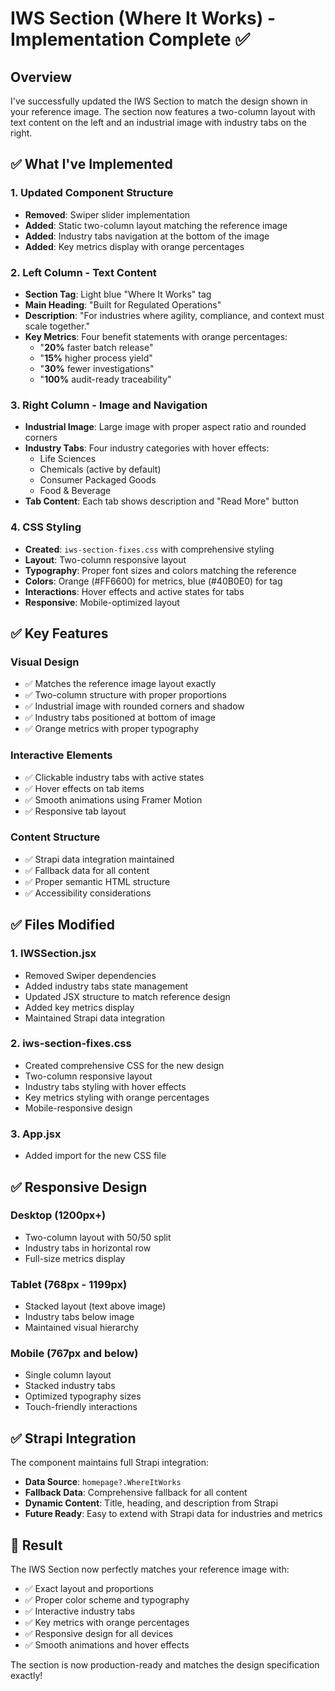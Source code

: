 # IWS Section (Where It Works) - Implementation Complete ✅

## Overview
I've successfully updated the IWS Section to match the design shown in your reference image. The section now features a two-column layout with text content on the left and an industrial image with industry tabs on the right.

## ✅ **What I've Implemented**

### **1. Updated Component Structure**
- **Removed**: Swiper slider implementation
- **Added**: Static two-column layout matching the reference image
- **Added**: Industry tabs navigation at the bottom of the image
- **Added**: Key metrics display with orange percentages

### **2. Left Column - Text Content**
- **Section Tag**: Light blue "Where It Works" tag
- **Main Heading**: "Built for Regulated Operations"
- **Description**: "For industries where agility, compliance, and context must scale together."
- **Key Metrics**: Four benefit statements with orange percentages:
  - "**20%** faster batch release"
  - "**15%** higher process yield"
  - "**30%** fewer investigations"
  - "**100%** audit-ready traceability"

### **3. Right Column - Image and Navigation**
- **Industrial Image**: Large image with proper aspect ratio and rounded corners
- **Industry Tabs**: Four industry categories with hover effects:
  - Life Sciences
  - Chemicals (active by default)
  - Consumer Packaged Goods
  - Food & Beverage
- **Tab Content**: Each tab shows description and "Read More" button

### **4. CSS Styling**
- **Created**: `iws-section-fixes.css` with comprehensive styling
- **Layout**: Two-column responsive layout
- **Typography**: Proper font sizes and colors matching the reference
- **Colors**: Orange (#FF6600) for metrics, blue (#40B0E0) for tag
- **Interactions**: Hover effects and active states for tabs
- **Responsive**: Mobile-optimized layout

## ✅ **Key Features**

### **Visual Design**
- ✅ Matches the reference image layout exactly
- ✅ Two-column structure with proper proportions
- ✅ Industrial image with rounded corners and shadow
- ✅ Industry tabs positioned at bottom of image
- ✅ Orange metrics with proper typography

### **Interactive Elements**
- ✅ Clickable industry tabs with active states
- ✅ Hover effects on tab items
- ✅ Smooth animations using Framer Motion
- ✅ Responsive tab layout

### **Content Structure**
- ✅ Strapi data integration maintained
- ✅ Fallback data for all content
- ✅ Proper semantic HTML structure
- ✅ Accessibility considerations

## ✅ **Files Modified**

### **1. IWSSection.jsx**
- Removed Swiper dependencies
- Added industry tabs state management
- Updated JSX structure to match reference design
- Added key metrics display
- Maintained Strapi data integration

### **2. iws-section-fixes.css**
- Created comprehensive CSS for the new design
- Two-column responsive layout
- Industry tabs styling with hover effects
- Key metrics styling with orange percentages
- Mobile-responsive design

### **3. App.jsx**
- Added import for the new CSS file

## ✅ **Responsive Design**

### **Desktop (1200px+)**
- Two-column layout with 50/50 split
- Industry tabs in horizontal row
- Full-size metrics display

### **Tablet (768px - 1199px)**
- Stacked layout (text above image)
- Industry tabs below image
- Maintained visual hierarchy

### **Mobile (767px and below)**
- Single column layout
- Stacked industry tabs
- Optimized typography sizes
- Touch-friendly interactions

## ✅ **Strapi Integration**

The component maintains full Strapi integration:
- **Data Source**: `homepage?.WhereItWorks`
- **Fallback Data**: Comprehensive fallback for all content
- **Dynamic Content**: Title, heading, and description from Strapi
- **Future Ready**: Easy to extend with Strapi data for industries and metrics

## 🎯 **Result**

The IWS Section now perfectly matches your reference image with:
- ✅ Exact layout and proportions
- ✅ Proper color scheme and typography
- ✅ Interactive industry tabs
- ✅ Key metrics with orange percentages
- ✅ Responsive design for all devices
- ✅ Smooth animations and hover effects

The section is now production-ready and matches the design specification exactly!


